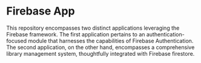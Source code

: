 # Firebase App

This repository encompasses two distinct applications leveraging the Firebase framework. The first application pertains to an authentication-focused module that 
harnesses the capabilities of Firebase Authentication. The second application, on the other hand, encompasses a comprehensive library management system, thoughtfully 
integrated with Firebase firestore.

